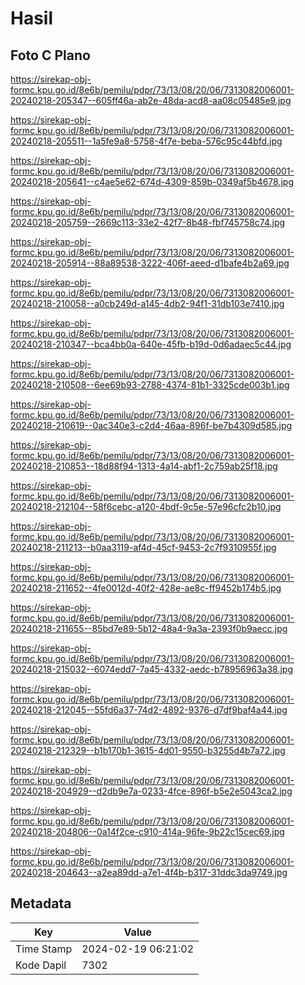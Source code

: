 # Hasil

## Foto C Plano

https://sirekap-obj-formc.kpu.go.id/8e6b/pemilu/pdpr/73/13/08/20/06/7313082006001-20240218-205347--605ff46a-ab2e-48da-acd8-aa08c05485e9.jpg

https://sirekap-obj-formc.kpu.go.id/8e6b/pemilu/pdpr/73/13/08/20/06/7313082006001-20240218-205511--1a5fe9a8-5758-4f7e-beba-576c95c44bfd.jpg

https://sirekap-obj-formc.kpu.go.id/8e6b/pemilu/pdpr/73/13/08/20/06/7313082006001-20240218-205641--c4ae5e62-674d-4309-859b-0349af5b4678.jpg

https://sirekap-obj-formc.kpu.go.id/8e6b/pemilu/pdpr/73/13/08/20/06/7313082006001-20240218-205759--2669c113-33e2-42f7-8b48-fbf745758c74.jpg

https://sirekap-obj-formc.kpu.go.id/8e6b/pemilu/pdpr/73/13/08/20/06/7313082006001-20240218-205914--88a89538-3222-406f-aeed-d1bafe4b2a69.jpg

https://sirekap-obj-formc.kpu.go.id/8e6b/pemilu/pdpr/73/13/08/20/06/7313082006001-20240218-210058--a0cb249d-a145-4db2-94f1-31db103e7410.jpg

https://sirekap-obj-formc.kpu.go.id/8e6b/pemilu/pdpr/73/13/08/20/06/7313082006001-20240218-210347--bca4bb0a-640e-45fb-b19d-0d6adaec5c44.jpg

https://sirekap-obj-formc.kpu.go.id/8e6b/pemilu/pdpr/73/13/08/20/06/7313082006001-20240218-210508--6ee69b93-2788-4374-81b1-3325cde003b1.jpg

https://sirekap-obj-formc.kpu.go.id/8e6b/pemilu/pdpr/73/13/08/20/06/7313082006001-20240218-210619--0ac340e3-c2d4-46aa-896f-be7b4309d585.jpg

https://sirekap-obj-formc.kpu.go.id/8e6b/pemilu/pdpr/73/13/08/20/06/7313082006001-20240218-210853--18d88f94-1313-4a14-abf1-2c759ab25f18.jpg

https://sirekap-obj-formc.kpu.go.id/8e6b/pemilu/pdpr/73/13/08/20/06/7313082006001-20240218-212104--58f6cebc-a120-4bdf-9c5e-57e96cfc2b10.jpg

https://sirekap-obj-formc.kpu.go.id/8e6b/pemilu/pdpr/73/13/08/20/06/7313082006001-20240218-211213--b0aa3119-af4d-45cf-9453-2c7f9310955f.jpg

https://sirekap-obj-formc.kpu.go.id/8e6b/pemilu/pdpr/73/13/08/20/06/7313082006001-20240218-211652--4fe0012d-40f2-428e-ae8c-ff9452b174b5.jpg

https://sirekap-obj-formc.kpu.go.id/8e6b/pemilu/pdpr/73/13/08/20/06/7313082006001-20240218-211655--85bd7e89-5b12-48a4-9a3a-2393f0b9aecc.jpg

https://sirekap-obj-formc.kpu.go.id/8e6b/pemilu/pdpr/73/13/08/20/06/7313082006001-20240218-215032--6074edd7-7a45-4332-aedc-b78956963a38.jpg

https://sirekap-obj-formc.kpu.go.id/8e6b/pemilu/pdpr/73/13/08/20/06/7313082006001-20240218-212045--55fd6a37-74d2-4892-9376-d7df9baf4a44.jpg

https://sirekap-obj-formc.kpu.go.id/8e6b/pemilu/pdpr/73/13/08/20/06/7313082006001-20240218-212329--b1b170b1-3615-4d01-9550-b3255d4b7a72.jpg

https://sirekap-obj-formc.kpu.go.id/8e6b/pemilu/pdpr/73/13/08/20/06/7313082006001-20240218-204929--d2db9e7a-0233-4fce-896f-b5e2e5043ca2.jpg

https://sirekap-obj-formc.kpu.go.id/8e6b/pemilu/pdpr/73/13/08/20/06/7313082006001-20240218-204806--0a14f2ce-c910-414a-96fe-9b22c15cec69.jpg

https://sirekap-obj-formc.kpu.go.id/8e6b/pemilu/pdpr/73/13/08/20/06/7313082006001-20240218-204643--a2ea89dd-a7e1-4f4b-b317-31ddc3da9749.jpg


## Metadata

| Key        | Value               |
| ---------- | ------------------- |
| Time Stamp | 2024-02-19 06:21:02 |
| Kode Dapil | 7302                |




